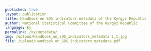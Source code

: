 ```yaml
---
published: true
layout: publication
title: Handbook on SDG indicators metadata of the Kyrgyz Republic
author: National Statistical Committee of the Kyrgyz Republic
language: ky
permalink: /ky/metadata/
img: /upload/Handbook_on_SDG_indicators_metadata 1_1.jpg
file: /upload/Handbook_on_SDG_indicators_metadata.pdf
---
```

